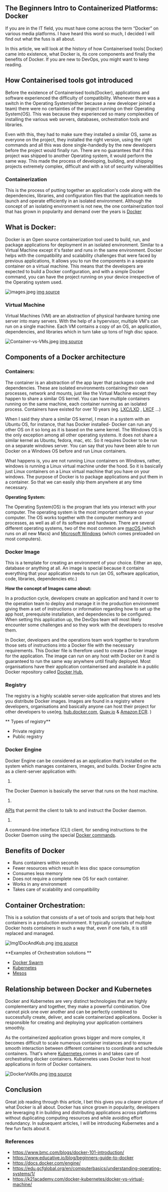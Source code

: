 ## The Beginners Intro to Containerized Platforms:  Docker

If you are in the IT field, you must have come across the term “Docker” on various media platforms. I have heard this word so much, I decided I will find out what the fuss is all about. 

In this article, we will look at the history of how Containerised tools( Docker) came into existence, what Docker is, its core components and finally the benefits of Docker.  If you are new to DevOps, you might want to keep reading. 


## How Containerised tools got introduced
 Before the existence of Containerised tools(Docker), applications and software experienced the difficulty of compatibility. Whenever there was a switch in the Operating System(either because a new developer joined a team) there were no certainties of the project running on their Operating System(OS).
This was because they experienced so many complexities of installing the various web servers, databases, orchestration tools and libraries. 

Even with this, they had to make sure they installed a similar OS, same as everyone on the project, they installed the right version, using the right commands and all this was done single-handedly by the new developers before the project would finally run.
There are no guarantees that if this project was shipped to another Operating system, it would perform the same way. This made the process of developing, building, and shipping projects extremely complex, difficult and with a lot of security vulnerabilities

### Containerization
This is the process of putting together an application's code along with the dependencies, libraries, and configuration files that the application needs to launch and operate efficiently in an isolated environment. Although the concept of an isolating environment is not new, the one containerization tool that has grown in popularity and demand over the years is [Docker ](https://www.docker.com/) 
## What is Docker:
Docker is an Open source containerization tool used to build, run, and package applications for deployment in an isolated environment. Similar to a Virtual Machine except it's faster and runs in the same environment.
 Docker helps with the compatibility and scalability challenges that were faced by previous applications, It allows you to run the components in a separate container on a virtual machine. This means that the developers are expected to build a Docker configuration, and with a simple Docker command, you can have the project running on your device irrespective of the Operating system used.

![images.jpeg](https://cdn.hashnode.com/res/hashnode/image/upload/v1630956750649/NFusWwk2U.jpeg)
 [img source](https://www.google.com/url?sa=i&url=https%3A%2F%2Fwww.zekelabs.com%2Fblog%2FWhy-Learning-Docker-Containers-is-so-important-in-IT%2F&psig=AOvVaw0eCXlSheL2bqTJNCIqlK3C&ust=1631042935289000&source=images&cd=vfe&ved=0CAwQjhxqFwoTCLidz_OK6_ICFQAAAAAdAAAAABAQ) 
### Virtual Machine
Virtual Machines (VM) are an abstraction of physical hardware turning one server into many servers. With the help of a hypervisor, multiple VM's can run on a single machine. Each VM contains a copy of an OS, an application, dependencies, and libraries which in turn take up tons of high disc space. 

![Container-vs-VMs.jpeg](https://cdn.hashnode.com/res/hashnode/image/upload/v1630957329576/GPDUcJQQh.jpeg)
 [img source](https://techglimpse.com/docker-installation-tutorial-centos/) 
## Components of a Docker architecture 

### Containers: 
The container is an abstraction of the app layer that packages code and dependencies. These are isolated environments containing their own processes, network and mounts, just like the Virtual Machine except they happen to share a similar OS kernel. You can have multiple containers running on the same machine, each container running as an isolated process. Containers have existed for over 10 years (eg.  [LXC/LXD](https://discuss.linuxcontainers.org/t/comparing-lxd-vs-lxc/24) ,  [LXCF](http://lxcf.osdn.jp/index.html.en) ...)

When I said they share a similar OS kernel, I mean in a system with an Ubuntu OS, for instance, that has Docker installed- Docker can run any other OS on it so long as it is based on the same kernel.
The Windows OS is the only exception among all other operating systems.
 It does not share a similar kernel as Ubuntu, fedora, mac, etc. So it requires Docker to be run on a separate windows server.
You can say that you have been able to run Docker on a Windows OS before and run Linux containers. 

What happens is, you are not running Linux containers on Windows, rather, windows is running a Linux virtual machine under the hood. So it is basically just Linux containers on a Linux virtual machine that you have on your windows.
The purpose of Docker is to package applications and put them in a container. So that we can easily ship them anywhere at any time necessary.


**Operating System:**

The Operating System(OS) is the program that lets you interact with your computer. The operating system is the most important software on your computer. The OS works together with the computer memory and processes, as well as all of its software and hardware. There are several different operating systems, two of the most common are  [macOS ](https://www.apple.com/macos/big-sur/) (which runs on all new Macs) and  [Microsoft Windows](https://www.microsoft.com/en-us/windows) (which comes preloaded on most computers).

### Docker Image
This is a template for creating an environment of your choice. Either an app, database or anything at all. An image is special because it contains everything that your application needs to run (an OS, software application, code, libraries, dependencies etc.)


 **How the concept of Images came about:**

In a production cycle, developers create an application and hand it over to the operation team to deploy and manage it in the production environment giving them a set of instructions or information regarding how to set up the app host, prerequisite installation, and dependencies to be configured. When setting this application up, the DevOps team will most likely encounter some challenges and so they work with the developers to resolve them.

In Docker, developers and the operations team work together to transform those sets of instructions into a Docker file with the necessary requirements. This Docker file is therefore used to create a Docker image for the application. The image can run on any host with Docker on it and is guaranteed to run the same way anywhere until finally deployed. Most organisations have their application containerised and available in a public Docker repository called [Docker Hub.](Link) 

### Registry 
The registry is a highly scalable server-side application that stores and lets you distribute Docker images. Images are found in a registry where developers, organisations and basically anyone can host their project for other developers to use(eg,  [hub.docker.com](https://hub.docker.com/),  [Quay.io](https://quay.io/)  &  [Amazon ECR](https://aws.amazon.com/ecr/).
)

** Types of registry**
- Private registry
- Public registry

### Docker Engine
Docker Engine can be considered as an application that’s installed on the system which manages containers, images, and builds. Docker Engine acts as a client-server application with:

1. 
The Docker Daemon is basically the server that runs on the host machine.

1. 
 [APIs](https://www.bmc.com/blogs/microservice-vs-api/)  that permit the client to talk to and instruct the Docker daemon.

1. 
A command-line interface (CLI) client,  for sending instructions to the Docker Daemon using the special  [Docker commands](https://docs.docker.com/engine/reference/commandline/cli/).

## Benefits of Docker
- Runs containers within seconds
- Fewer resources which result in less disc space consumption
- Consumes less memory
- Does not require a complete new OS for each container.
- Works in any environment
- Takes care of scalability and compatibility

## Container Orchestration: 
This is a solution that consists of a set of tools and scripts that help host containers in a production environment. It typically consists of multiple Docker hosts containers in such a way that, even if one fails, it is still replaced and managed.

![Img1DocAndKub.png](https://cdn.hashnode.com/res/hashnode/image/upload/v1630957662560/MCcTAfB0w.png)
 [img source](https://geekflare.com/docker-vs-kubernetes/) 

**Examples of Orchestration solutions **

-  [Docker Swarm ](https://docs.docker.com/engine/swarm/) 
-  [Kubernetes](http://kubernetes.io/) 
- [ Mesos](http://mesos.apache.org/) 

## Relationship between Docker and Kubernetes
Docker and Kubernetes are very distinct technologies that are highly complementary and together, they make a powerful combination. One cannot pick one over another and can be perfectly combined to successfully create, deliver, and scale containerized applications. Docker is responsible for creating and deploying your application containers smoothly. 

As the containerized application grows bigger and more complex, it becomes difficult to scale numerous container instances and to ensure smooth interaction between different containers to coordinate and schedule containers. That's where [Kubernetes ](http://kubernetes.io/) comes in and takes care of orchestrating docker containers. Kubernetes uses Docker host to host applications in form of Docker containers. 


![DockerVsK8s.png](https://cdn.hashnode.com/res/hashnode/image/upload/v1630957881814/8rmvi0iKL.png)
 [img source](https://geekflare.com/docker-vs-kubernetes/) 

## Conclusion
Great job reading through this article, I bet this gives you a clearer picture of what Docker is all about. Docker has since grown in popularity, developers are leveraging it in building and distributing applications across platforms without duplicating computing resources and while avoiding effort redundancy. In subsequent articles, I will be introducing Kubernetes and a few fun facts about it.

### References
- https://www.bmc.com/blogs/docker-101-introduction/
- https://www.educative.io/blog/beginners-guide-to-docker
- https://docs.docker.com/engine/
- https://edu.gcfglobal.org/en/computerbasics/understanding-operating-systems/1/
- https://k21academy.com/docker-kubernetes/docker-vs-virtual-machine/